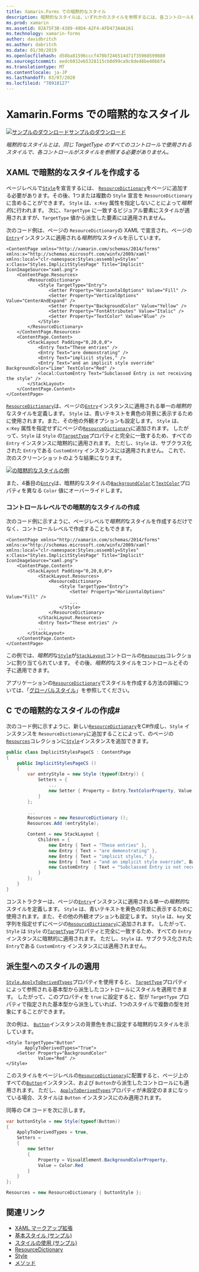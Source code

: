 ```yaml
---
title: Xamarin.Forms での暗黙的なスタイル
description: 暗黙的なスタイルは、いずれかのスタイルを参照するには、各コントロールを必要とせずに同じの TargetType のすべてのコントロールによって使用されます。
ms.prod: xamarin
ms.assetid: 02A75F3B-4389-49D4-A2F4-AFD473A4A161
ms.technology: xamarin-forms
author: davidbritch
ms.author: dabritch
ms.date: 01/30/2019
ms.openlocfilehash: d58ba81596cccf470b7246514d71f35968599880
ms.sourcegitcommit: eedc6032eb5328115cb0d99ca9c8de48be40b6fa
ms.translationtype: MT
ms.contentlocale: ja-JP
ms.lasthandoff: 03/07/2020
ms.locfileid: "78918127"
---
```

# <a name="implicit-styles-in-xamarinforms"></a>Xamarin.Forms での暗黙的なスタイル

[![サンプルのダウンロード](~/media/shared/download.png)サンプルのダウンロード](https://docs.microsoft.com/samples/xamarin/xamarin-forms-samples/userinterface-styles-basicstyles)

_暗黙的なスタイルとは、同じ TargetType のすべてのコントロールで使用されるスタイルで、各コントロールがスタイルを参照する必要がありません。_

## <a name="create-an-implicit-style-in-xaml"></a>XAML で暗黙的なスタイルを作成する

ページレベルで[`Style`](xref:Xamarin.Forms.Style)を宣言するには、 [`ResourceDictionary`](xref:Xamarin.Forms.ResourceDictionary)をページに追加する必要があります。その後、1つまたは複数の `Style` 宣言を `ResourceDictionary`に含めることができます。 `Style` は、`x:Key` 属性を指定しないことによって*暗黙的*に行われます。 次に、`TargetType` に一致するビジュアル要素にスタイルが適用されますが、`TargetType` 値から派生した要素には適用されません。

次のコード例は、ページの `ResourceDictionary`の XAML で宣言され、ページの[`Entry`](xref:Xamarin.Forms.Entry)インスタンスに適用される*暗黙的*なスタイルを示しています。

```xaml
<ContentPage xmlns="http://xamarin.com/schemas/2014/forms" xmlns:x="http://schemas.microsoft.com/winfx/2009/xaml" xmlns:local="clr-namespace:Styles;assembly=Styles" x:Class="Styles.ImplicitStylesPage" Title="Implicit" IconImageSource="xaml.png">
    <ContentPage.Resources>
        <ResourceDictionary>
            <Style TargetType="Entry">
                <Setter Property="HorizontalOptions" Value="Fill" />
                <Setter Property="VerticalOptions" Value="CenterAndExpand" />
                <Setter Property="BackgroundColor" Value="Yellow" />
                <Setter Property="FontAttributes" Value="Italic" />
                <Setter Property="TextColor" Value="Blue" />
            </Style>
        </ResourceDictionary>
    </ContentPage.Resources>
    <ContentPage.Content>
        <StackLayout Padding="0,20,0,0">
            <Entry Text="These entries" />
            <Entry Text="are demonstrating" />
            <Entry Text="implicit styles," />
            <Entry Text="and an implicit style override" BackgroundColor="Lime" TextColor="Red" />
            <local:CustomEntry Text="Subclassed Entry is not receiving the style" />
        </StackLayout>
    </ContentPage.Content>
</ContentPage>
```

[`ResourceDictionary`](xref:Xamarin.Forms.ResourceDictionary)は、ページの[`Entry`](xref:Xamarin.Forms.Entry)インスタンスに適用される単一の*暗黙的*なスタイルを定義します。 `Style` は、青いテキストを黄色の背景に表示するために使用されます。また、その他の外観オプションも設定します。 `Style` は、`x:Key` 属性を指定せずにページの[`ResourceDictionary`](xref:Xamarin.Forms.ResourceDictionary)に追加されます。 したがって、`Style` は `Style` の[`TargetType`](xref:Xamarin.Forms.Style.TargetType)プロパティと完全に一致するため、すべての `Entry` インスタンスに暗黙的に適用されます。 ただし、`Style` は、サブクラス化された `Entry`である `CustomEntry` インスタンスには適用されません。 これで、次のスクリーンショットのような結果になります。

[![の暗黙的なスタイルの例](implicit-images/implicit-styles.png)](implicit-images/implicit-styles-large.png#lightbox)

また、4番目の[`Entry`](xref:Xamarin.Forms.Entry)は、暗黙的なスタイルの[`BackgroundColor`](xref:Xamarin.Forms.VisualElement.BackgroundColor)と[`TextColor`](xref:Xamarin.Forms.InputView.TextColor)プロパティを異なる `Color` 値にオーバーライドします。

### <a name="create-an-implicit-style-at-the-control-level"></a>コントロールレベルでの暗黙的なスタイルの作成

次のコード例に示すように、ページレベルで*暗黙的*なスタイルを作成するだけでなく、コントロールレベルで作成することもできます。

```xaml
<ContentPage xmlns="http://xamarin.com/schemas/2014/forms" xmlns:x="http://schemas.microsoft.com/winfx/2009/xaml" xmlns:local="clr-namespace:Styles;assembly=Styles" x:Class="Styles.ImplicitStylesPage" Title="Implicit" IconImageSource="xaml.png">
    <ContentPage.Content>
        <StackLayout Padding="0,20,0,0">
            <StackLayout.Resources>
                <ResourceDictionary>
                    <Style TargetType="Entry">
                        <Setter Property="HorizontalOptions" Value="Fill" />
                        ...
                    </Style>
                </ResourceDictionary>
            </StackLayout.Resources>
            <Entry Text="These entries" />
            ...
        </StackLayout>
    </ContentPage.Content>
</ContentPage>
```

この例では、*暗黙的*な[`Style`](xref:Xamarin.Forms.Style)が[`StackLayout`](xref:Xamarin.Forms.StackLayout)コントロールの[`Resources`](xref:Xamarin.Forms.VisualElement.Resources)コレクションに割り当てられています。 その後、*暗黙的*なスタイルをコントロールとその子に適用できます。

アプリケーションの[`ResourceDictionary`](xref:Xamarin.Forms.ResourceDictionary)でスタイルを作成する方法の詳細については、「[グローバルスタイル](~/xamarin-forms/user-interface/styles/application.md)」を参照してください。

## <a name="create-an-implicit-style-in-c35"></a>C での暗黙的なスタイルの作成&#35;

次のコード例に示すように、新しい[`ResourceDictionary`](xref:Xamarin.Forms.ResourceDictionary)をC#作成し、`Style` インスタンスを `ResourceDictionary`に追加することによって、のページの[`Resources`](xref:Xamarin.Forms.VisualElement.Resources)コレクションに[`Style`](xref:Xamarin.Forms.Style)インスタンスを追加できます。

```csharp
public class ImplicitStylesPageCS : ContentPage
{
    public ImplicitStylesPageCS ()
    {
        var entryStyle = new Style (typeof(Entry)) {
            Setters = {
                ...
                new Setter { Property = Entry.TextColorProperty, Value = Color.Blue }
            }
        };

        ...
        Resources = new ResourceDictionary ();
        Resources.Add (entryStyle);

        Content = new StackLayout {
            Children = {
                new Entry { Text = "These entries" },
                new Entry { Text = "are demonstrating" },
                new Entry { Text = "implicit styles," },
                new Entry { Text = "and an implicit style override", BackgroundColor = Color.Lime, TextColor = Color.Red },
                new CustomEntry  { Text = "Subclassed Entry is not receiving the style" }
            }
        };
    }
}
```

コンストラクターは、ページの[`Entry`](xref:Xamarin.Forms.Entry)インスタンスに適用される単一の*暗黙的*なスタイルを定義します。 `Style` は、青いテキストを黄色の背景に表示するために使用されます。また、その他の外観オプションも設定します。 `Style` は、`key` 文字列を指定せずにページの[`ResourceDictionary`](xref:Xamarin.Forms.ResourceDictionary)に追加されます。 したがって、`Style` は `Style` の[`TargetType`](xref:Xamarin.Forms.Style.TargetType)プロパティと完全に一致するため、すべての `Entry` インスタンスに暗黙的に適用されます。 ただし、`Style` は、サブクラス化された `Entry`である `CustomEntry` インスタンスには適用されません。

## <a name="apply-a-style-to-derived-types"></a>派生型へのスタイルの適用

[`Style.ApplyToDerivedTypes`](xref:Xamarin.Forms.Style.ApplyToDerivedTypes)プロパティを使用すると、 [`TargetType`](xref:Xamarin.Forms.Style.TargetType)プロパティによって参照される基本型から派生したコントロールにスタイルを適用できます。 したがって、このプロパティを `true` に設定すると、型が `TargetType` プロパティで指定された基本型から派生していれば、1つのスタイルで複数の型を対象にすることができます。

次の例は、 [`Button`](xref:Xamarin.Forms.Button)インスタンスの背景色を赤に設定する暗黙的なスタイルを示しています。

```xaml
<Style TargetType="Button"
       ApplyToDerivedTypes="True">
    <Setter Property="BackgroundColor"
            Value="Red" />
</Style>
```

このスタイルをページレベルの[`ResourceDictionary`](xref:Xamarin.Forms.ResourceDictionary)に配置すると、ページ上のすべての[`Button`](xref:Xamarin.Forms.Button)インスタンス、および `Button`から派生したコントロールにも適用されます。 ただし、 [`ApplyToDerivedTypes`](xref:Xamarin.Forms.Style.ApplyToDerivedTypes)プロパティが未設定のままになっている場合、スタイルは `Button` インスタンスにのみ適用されます。

同等の C# コードを次に示します。

```csharp
var buttonStyle = new Style(typeof(Button))
{
    ApplyToDerivedTypes = true,
    Setters =
    {
        new Setter
        {
            Property = VisualElement.BackgroundColorProperty,
            Value = Color.Red
        }
    }
};

Resources = new ResourceDictionary { buttonStyle };
```

## <a name="related-links"></a>関連リンク

- [XAML マークアップ拡張](~/xamarin-forms/xaml/xaml-basics/xaml-markup-extensions.md)
- [基本スタイル (サンプル)](https://docs.microsoft.com/samples/xamarin/xamarin-forms-samples/userinterface-styles-basicstyles)
- [スタイルの使用 (サンプル)](https://docs.microsoft.com/samples/xamarin/xamarin-forms-samples/workingwithstyles)
- [ResourceDictionary](xref:Xamarin.Forms.ResourceDictionary)
- [Style](xref:Xamarin.Forms.Style)
- [メソッド](xref:Xamarin.Forms.Setter)
